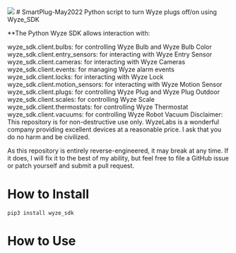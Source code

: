 <img src=https://d1.awsstatic.com/customer-references-case-studies-logos/wyze-logo%402x.3cfc4958cc2fea6f78e059b6a0eedadd2e324091.png>
# SmartPlug-May2022
Python script to turn Wyze plugs off/on using Wyze_SDK

**The Python Wyze SDK allows interaction with:

wyze_sdk.client.bulbs: for controlling Wyze Bulb and Wyze Bulb Color
wyze_sdk.client.entry_sensors: for interacting with Wyze Entry Sensor
wyze_sdk.client.cameras: for interacting with Wyze Cameras
wyze_sdk.client.events: for managing Wyze alarm events
wyze_sdk.client.locks: for interacting with Wyze Lock
wyze_sdk.client.motion_sensors: for interacting with Wyze Motion Sensor
wyze_sdk.client.plugs: for controlling Wyze Plug and Wyze Plug Outdoor
wyze_sdk.client.scales: for controlling Wyze Scale
wyze_sdk.client.thermostats: for controlling Wyze Thermostat
wyze_sdk.client.vacuums: for controlling Wyze Robot Vacuum
Disclaimer: This repository is for non-destructive use only. WyzeLabs is a wonderful company providing excellent devices at a reasonable price. I ask that you do no harm and be civilized.

As this repository is entirely reverse-engineered, it may break at any time. If it does, I will fix it to the best of my ability, but feel free to file a GitHub issue or patch yourself and submit a pull request.

# How to Install
```
pip3 install wyze_sdk
```

# How to Use
